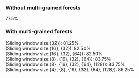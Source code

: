 ### Without multi-grained forests
77.5%
### With multi-grained forests
(Sliding window size:{32}):  81.25% <br>
(Sliding window size:{16}, {32}):  82.50% <br>
(Sliding window size:{16}, {32}, {64}):  82.50% <br>
(Sliding window size:{8}, {16}, {32}, {64}): 83.75% <br>
(Sliding window size:{8}, {16}, {32}, {64}, {128}): 83.75% <br>
(Sliding window size:{4}, {8}, {16}, {32}, {64}, {128}): 86.25% <br>
